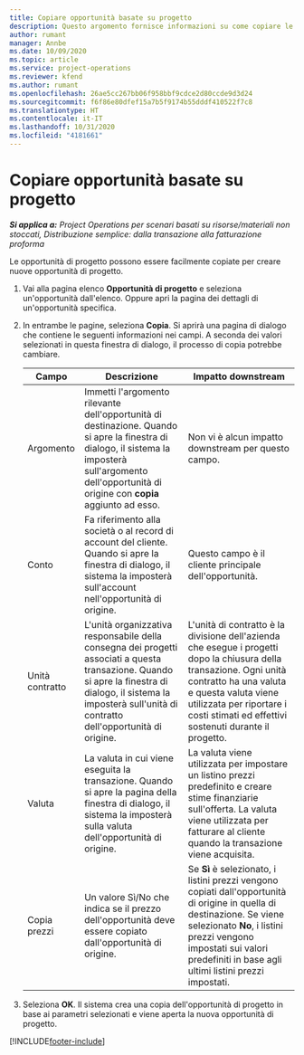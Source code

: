 ```yaml
---
title: Copiare opportunità basate su progetto
description: Questo argomento fornisce informazioni su come copiare le opportunità basate su progetto in Project Operations.
author: rumant
manager: Annbe
ms.date: 10/09/2020
ms.topic: article
ms.service: project-operations
ms.reviewer: kfend
ms.author: rumant
ms.openlocfilehash: 26ae5cc267bb06f958bbf9cdce2d80ccde9d3d24
ms.sourcegitcommit: f6f86e80dfef15a7b5f9174b55dddf410522f7c8
ms.translationtype: HT
ms.contentlocale: it-IT
ms.lasthandoff: 10/31/2020
ms.locfileid: "4181661"
---
```

# <a name="copy-project-based-opportunities"></a>Copiare opportunità basate su progetto

_**Si applica a:** Project Operations per scenari basati su risorse/materiali non stoccati, Distribuzione semplice: dalla transazione alla fatturazione proforma_


Le opportunità di progetto possono essere facilmente copiate per creare nuove opportunità di progetto. 

1. Vai alla pagina elenco **Opportunità di progetto** e seleziona un'opportunità dall'elenco. Oppure apri la pagina dei dettagli di un'opportunità specifica. 
2. In entrambe le pagine, seleziona **Copia**. Si aprirà una pagina di dialogo che contiene le seguenti informazioni nei campi. A seconda dei valori selezionati in questa finestra di dialogo, il processo di copia potrebbe cambiare.

    | **Campo** | **Descrizione** | **Impatto downstream** |
    | --- | --- | --- |
    | Argomento | Immetti l'argomento rilevante dell'opportunità di destinazione. Quando si apre la finestra di dialogo, il sistema la imposterà sull'argomento dell'opportunità di origine con **copia** aggiunto ad esso. | Non vi è alcun impatto downstream per questo campo. |
    | Conto | Fa riferimento alla società o al record di account del cliente. Quando si apre la finestra di dialogo, il sistema la imposterà sull'account nell'opportunità di origine. | Questo campo è il cliente principale dell'opportunità. |
    | Unità contratto | L'unità organizzativa responsabile della consegna dei progetti associati a questa transazione. Quando si apre la finestra di dialogo, il sistema la imposterà sull'unità di contratto dell'opportunità di origine. | L'unità di contratto è la divisione dell'azienda che esegue i progetti dopo la chiusura della transazione. Ogni unità contratto ha una valuta e questa valuta viene utilizzata per riportare i costi stimati ed effettivi sostenuti durante il progetto. |
    | Valuta | La valuta in cui viene eseguita la transazione. Quando si apre la pagina della finestra di dialogo, il sistema la imposterà sulla valuta dell'opportunità di origine. | La valuta viene utilizzata per impostare un listino prezzi predefinito e creare stime finanziarie sull'offerta. La valuta viene utilizzata per fatturare al cliente quando la transazione viene acquisita. |
    | Copia prezzi | Un valore Sì/No che indica se il prezzo dell'opportunità deve essere copiato dall'opportunità di origine. | Se **Sì** è selezionato, i listini prezzi vengono copiati dall'opportunità di origine in quella di destinazione. Se viene selezionato **No**, i listini prezzi vengono impostati sui valori predefiniti in base agli ultimi listini prezzi impostati. |

3. Seleziona **OK**. Il sistema crea una copia dell'opportunità di progetto in base ai parametri selezionati e viene aperta la nuova opportunità di progetto.


[!INCLUDE[footer-include](../includes/footer-banner.md)]
